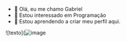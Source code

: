 - 👋 Olá, eu me chamo Gabriel
- 👀 Estou interessado em Programação
- 🌱 Estou aprendendo a criar meu perfil aqui.


 ![texto](![image](https://user-images.githubusercontent.com/106247183/172606812-e19b584b-f2d3-4453-85aa-bafb526c54dc.png)

